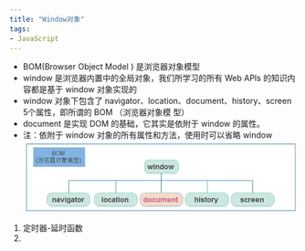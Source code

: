 ```yaml
---
title: "Window对象"
tags: 
- JavaScript
---
```

- BOM(Browser Object Model ) 是浏览器对象模型  
- window 是浏览器内置中的全局对象，我们所学习的所有 Web APIs 的知识内容都是基于 window 对象实现的  
- window 对象下包含了 navigator、location、document、history、screen 5个属性，即所谓的 BOM （浏览器对象模 型）  
- document 是实现 DOM 的基础，它其实是依附于 window 的属性。  
- 注：依附于 window 对象的所有属性和方法，使用时可以省略 window
![](https://raw.githubusercontent.com/Meyerclex/image/main/20220903152235.png)
1. 定时器-延时函数
2. 